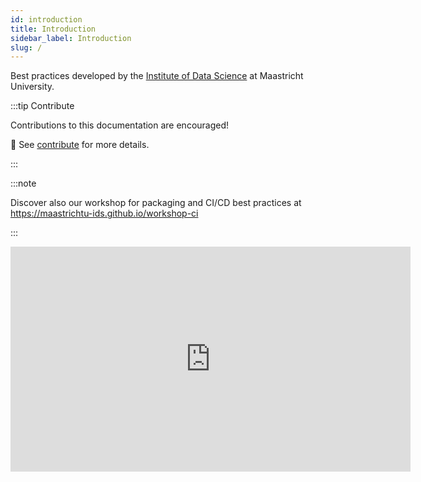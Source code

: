 ```yaml
---
id: introduction
title: Introduction
sidebar_label: Introduction
slug: /
---
```


Best practices developed by the [Institute of Data Science](https://maastrichtuniversity.nl/ids) at Maastricht University.

:::tip Contribute

Contributions to this documentation are encouraged! 

📝 See [contribute](https://maastrichtu-ids.github.io/best-practices/contributing) for more details.

:::

:::note

Discover also our workshop for packaging and CI/CD best practices at https://maastrichtu-ids.github.io/workshop-ci

:::

<iframe class="form" scrolling="no" src="https://docs.google.com/forms/d/e/1FAIpQLSdvfnNT5Yi7XLoVjDcwTuEM45npNCcjwMrGD8oKSXJfSalVZQ/viewform?usp=pp_url&entry.1130493462=https://maastrichtu-ids.github.io/best-practices/docs/&embedded=true" width="640" height="360" frameborder="0" marginheight="0" marginwidth="0">Loading...</iframe>

